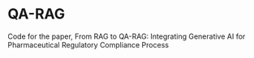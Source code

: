 # QA-RAG
Code for the paper, From RAG to QA-RAG: Integrating Generative AI for Pharmaceutical Regulatory Compliance Process

